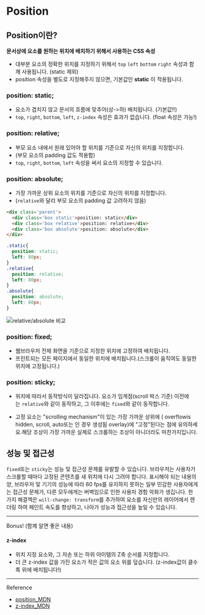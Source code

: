 <!-- 담당: 세린님 -->
# Position

## Position이란?
**문서상에 요소를 원하는 위치에 배치하기 위해서 사용하는 CSS 속성**

+ 대부분 요소의 정확한 위치를 지정하기 위해서 `top` `left` `bottom` `right` 속성과 함께 사용됩니다. (static 제외)
+ position 속성을 별도로 지정해주지 않으면, 기본값인 **static** 이 적용됩니다.

### position: static;
+ 요소가 겹치지 않고 문서의 흐름에 맞추어(상->하) 배치됩니다. (기본값!!)
+  `top`, `right`, `bottom`, `left`, `z-index` 속성은 효과가 없습니다. (float 속성은 가능!)

### position: relative;
+ 부모 요소 내에서 원래 있어야 할 위치를 기준으로 자신의 위치를 지정합니다.
+ (부모 요소의 padding 값도 적용함)
+ `top`, `right`, `bottom`, `left` 속성을 써서 요소의 지정할 수 있습니다.

### position: absolute;
+ 가장 가까운 상위 요소의 위치를 기준으로 자신의 위치를 지정합니다.
+ (`relative`와 달리 부모 요소의 padding 값 고려하지 않음)

```HTML
<div class='parent'>
  <div class='box static'>position: static</div>
  <div class='box relative'>position: relative</div>
  <div class='box absolute'>position: absolute</div>
</div>
```
```CSS
.static{
  position: static;
  left: 80px;
}
.relative{
  position: relative;
  left: 80px;
}
.absolute{
  position: absolute;
  left: 80px;
}
```
![relative/absolute 비교](https://img1.daumcdn.net/thumb/R1280x0/?scode=mtistory2&fname=https%3A%2F%2Fblog.kakaocdn.net%2Fdn%2FbDtsLQ%2FbtrPsNqPPP8%2FAQkCKsoqsz1JhqgNUmT3xK%2Fimg.jpg)

### position: fixed;
+ 웹브라우저 전체 화면을 기준으로 지정한 위치에 고정하여 배치됩니다. 
+ 프린트되는 모든 페이지에서 동일한 위치에 배치됩니다.(스크롤이 움직여도 동일한 위치에 고정됩니다.)

### position: sticky;
+ 위치에 따라서 동작방식이 달라집니다. 요소가 임계점(scroll 박스 기준) 이전에는 `relative`와 같이 동작하고, 그 이후에는 `fixed`와 같이 동작합니다.
- 고정 요소는 "scrolling mechanism"이 있는 가장 가까운 상위에 ( overflowis hidden, scroll, auto또는 인 경우 생성됨 overlay)에 "고정"된다는 점에 유의하세요.해당 조상이 가장 가까운 실제로 스크롤하는 조상이 아니더라도 마찬가지입니다.

## 성능 및 접근성

`fixed`또는 `sticky`는 성능 및 접근성 문제를 유발할 수 있습니다. 브라우저는 사용자가 스크롤할 때마다 고정된 콘텐츠를 새 위치에 다시 그려야 합니다. 표시해야 되는 내용의 양, 브라우저 및 기기의 성능에 따라 60 fps를 유지하지 못하는 일부 민감한 사용자에게는 접근성 문제가, 다른 모두에게는 버벅임으로 인한 사용자 경험 악화가 생깁니다. 한 가지 해결책은 `will-change: transform`를 추가하여 요소를 자신만의 레이어에서 렌더링 하여 페인트 속도를 향상하고, 나아가 성능과 접근성을 높일 수 있습니다.

---
Bonus! (함께 알면 좋은 내용) <br/>
#### z-index
+ 위치 지정 요소와, 그 자손 또는 하위 아이템의 Z축 순서를 지정합니다. 
+ 더 큰 z-index 값을 가진 요소가 작은 값의 요소 위를 덮습니다. (z-index값이 클수록 위에 배치됩니다!)

---
Reference <br/>
- [position_MDN](https://developer.mozilla.org/ko/docs/Web/CSS/position)
- [z-index_MDN](https://developer.mozilla.org/ko/docs/Web/CSS/z-index)